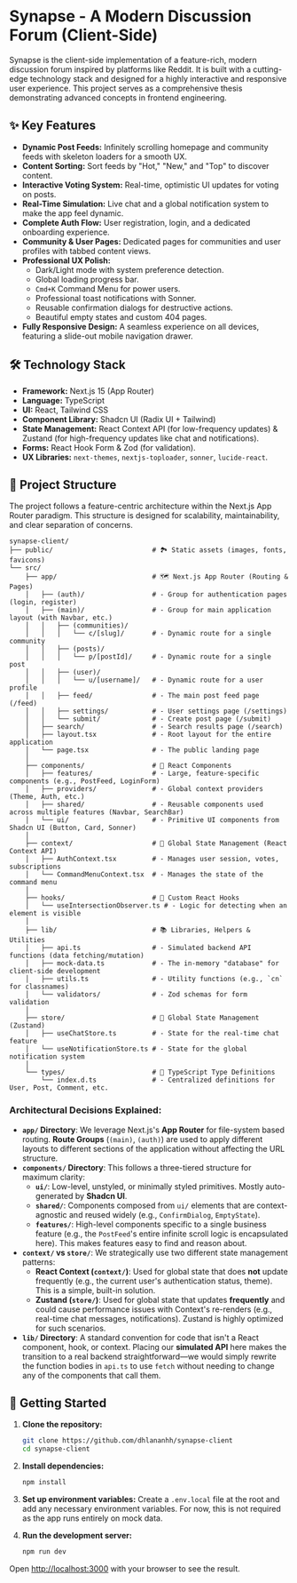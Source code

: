 # Synapse - A Modern Discussion Forum (Client-Side)

Synapse is the client-side implementation of a feature-rich, modern discussion forum inspired by platforms like Reddit. It is built with a cutting-edge technology stack and designed for a highly interactive and responsive user experience. This project serves as a comprehensive thesis demonstrating advanced concepts in frontend engineering.

## ✨ Key Features

- **Dynamic Post Feeds:** Infinitely scrolling homepage and community feeds with skeleton loaders for a smooth UX.
- **Content Sorting:** Sort feeds by "Hot," "New," and "Top" to discover content.
- **Interactive Voting System:** Real-time, optimistic UI updates for voting on posts.
- **Real-Time Simulation:** Live chat and a global notification system to make the app feel dynamic.
- **Complete Auth Flow:** User registration, login, and a dedicated onboarding experience.
- **Community & User Pages:** Dedicated pages for communities and user profiles with tabbed content views.
- **Professional UX Polish:**
  - Dark/Light mode with system preference detection.
  - Global loading progress bar.
  - `Cmd+K` Command Menu for power users.
  - Professional toast notifications with Sonner.
  - Reusable confirmation dialogs for destructive actions.
  - Beautiful empty states and custom 404 pages.
- **Fully Responsive Design:** A seamless experience on all devices, featuring a slide-out mobile navigation drawer.

## 🛠️ Technology Stack

- **Framework:** Next.js 15 (App Router)
- **Language:** TypeScript
- **UI:** React, Tailwind CSS
- **Component Library:** Shadcn UI (Radix UI + Tailwind)
- **State Management:** React Context API (for low-frequency updates) & Zustand (for high-frequency updates like chat and notifications).
- **Forms:** React Hook Form & Zod (for validation).
- **UX Libraries:** `next-themes`, `nextjs-toploader`, `sonner`, `lucide-react`.

## 📁 Project Structure

The project follows a feature-centric architecture within the Next.js App Router paradigm. This structure is designed for scalability, maintainability, and clear separation of concerns.

```
synapse-client/
├── public/                         # 🏞️ Static assets (images, fonts, favicons)
└── src/
    ├── app/                        # 🗺️ Next.js App Router (Routing & Pages)
    │   ├── (auth)/                 # - Group for authentication pages (login, register)
    │   ├── (main)/                 # - Group for main application layout (with Navbar, etc.)
    │   │   ├── (communities)/
    │   │   │   └── c/[slug]/       # - Dynamic route for a single community
    │   │   ├── (posts)/
    │   │   │   └── p/[postId]/     # - Dynamic route for a single post
    │   │   ├── (user)/
    │   │   │   └── u/[username]/   # - Dynamic route for a user profile
    │   │   ├── feed/               # - The main post feed page (/feed)
    │   │   ├── settings/           # - User settings page (/settings)
    │   │   └── submit/             # - Create post page (/submit)
    │   ├── search/                 # - Search results page (/search)
    │   ├── layout.tsx              # - Root layout for the entire application
    │   └── page.tsx                # - The public landing page
    │
    ├── components/                 # 🧩 React Components
    │   ├── features/               # - Large, feature-specific components (e.g., PostFeed, LoginForm)
    │   ├── providers/              # - Global context providers (Theme, Auth, etc.)
    │   ├── shared/                 # - Reusable components used across multiple features (Navbar, SearchBar)
    │   └── ui/                     # - Primitive UI components from Shadcn UI (Button, Card, Sonner)
    │
    ├── context/                    # 🧠 Global State Management (React Context API)
    │   ├── AuthContext.tsx         # - Manages user session, votes, subscriptions
    │   └── CommandMenuContext.tsx  # - Manages the state of the command menu
    │
    ├── hooks/                      # 🎣 Custom React Hooks
    │   └── useIntersectionObserver.ts # - Logic for detecting when an element is visible
    │
    ├── lib/                        # 📚 Libraries, Helpers & Utilities
    │   ├── api.ts                  # - Simulated backend API functions (data fetching/mutation)
    │   ├── mock-data.ts            # - The in-memory "database" for client-side development
    │   ├── utils.ts                # - Utility functions (e.g., `cn` for classnames)
    │   └── validators/             # - Zod schemas for form validation
    │
    ├── store/                      # 🏪 Global State Management (Zustand)
    │   ├── useChatStore.ts         # - State for the real-time chat feature
    │   └── useNotificationStore.ts # - State for the global notification system
    │
    └── types/                      # 📝 TypeScript Type Definitions
        └── index.d.ts              # - Centralized definitions for User, Post, Comment, etc.
```

###  Architectural Decisions Explained:

-   **`app/` Directory**: We leverage Next.js's **App Router** for file-system based routing. 
    **Route Groups** (`(main)`, `(auth)`) are used to apply different layouts to different sections of the application without affecting the URL structure.
-   **`components/` Directory**: This follows a three-tiered structure for maximum clarity:
    -   **`ui/`**: Low-level, unstyled, or minimally styled primitives. Mostly auto-generated by **Shadcn UI**.
    -   **`shared/`**: Components composed from `ui/` elements that are context-agnostic and reused widely (e.g., `ConfirmDialog`, `EmptyState`).
    -   **`features/`**: High-level components specific to a single business feature (e.g., the `PostFeed`'s entire infinite scroll logic is encapsulated here). This makes features easy to find and reason about.
-   **`context/` vs `store/`**: We strategically use two different state management patterns:
    -   **React Context (`context/`)**: Used for global state that does **not** update frequently (e.g., the current user's authentication status, theme). This is a simple, built-in solution.
    -   **Zustand (`store/`)**: Used for global state that updates **frequently** and could cause performance issues with Context's re-renders (e.g., real-time chat messages, notifications). Zustand is highly optimized for such scenarios.
-   **`lib/` Directory**: A standard convention for code that isn't a React component, hook, or context. Placing our **simulated API** here makes the transition to a real backend straightforward—we would simply rewrite the function bodies in `api.ts` to use `fetch` without needing to change any of the components that call them.

## 🚀 Getting Started

1.  **Clone the repository:**
    ```bash
    git clone https://github.com/dhlananhh/synapse-client
    cd synapse-client
    ```

2.  **Install dependencies:**
    ```bash
    npm install
    ```
    
3.  **Set up environment variables:**
    Create a `.env.local` file at the root and add any necessary environment variables. For now, this is not required as the app runs entirely on mock data.

4.  **Run the development server:**
    ```bash
    npm run dev
    ```

Open [http://localhost:3000](http://localhost:3000) with your browser to see the result.
